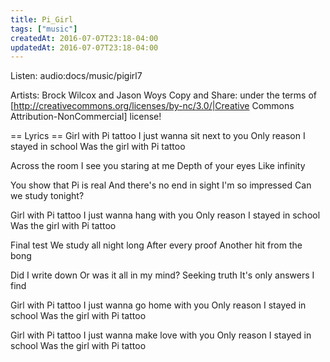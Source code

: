 ```yaml
---
title: Pi_Girl
tags: ["music"]
createdAt: 2016-07-07T23:18-04:00
updatedAt: 2016-07-07T23:18-04:00
---
```


Listen: audio:docs/music/pigirl7

Artists: Brock Wilcox and Jason Woys
Copy and Share: under the terms of [http://creativecommons.org/licenses/by-nc/3.0/|Creative Commons Attribution-NonCommercial] license!

== Lyrics ==
Girl with Pi tattoo
I just wanna sit next to you
Only reason I stayed in school
Was the girl with Pi tattoo

Across the room
I see you staring at me
Depth of your eyes
Like infinity

You show that Pi is real
And there's no end in sight
I'm so impressed
Can we study tonight?

Girl with Pi tattoo
I just wanna hang with you
Only reason I stayed in school
Was the girl with Pi tattoo

Final test
We study all night long
After every proof
Another hit from the bong

Did I write down
Or was it all in my mind?
Seeking truth
It's only answers I find

Girl with Pi tattoo
I just wanna go home with you
Only reason I stayed in school
Was the girl with Pi tattoo

Girl with Pi tattoo
I just wanna make love with you
Only reason I stayed in school
Was the girl with Pi tattoo

